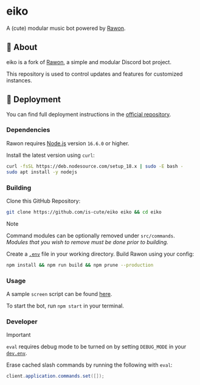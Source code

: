 # eiko

A (cute) modular music bot powered by [Rawon](https://github.com/stegripe/rawon).

## 📃 About

eiko is a fork of [Rawon](https://github.com/stegripe/rawon), a simple and modular Discord bot project.

This repository is used to control updates and features for customized instances.

## 🌠 Deployment

You can find full deployment instructions in the [official repository](https://github.com/stegripe/rawon).

### Dependencies

Rawon requires [Node.js](https://nodejs.org) version `16.6.0` or higher.

Install the latest version using `curl`:

```sh
curl -fsSL https://deb.nodesource.com/setup_18.x | sudo -E bash -
sudo apt install -y nodejs
```

### Building

Clone this GitHub Repository:

```sh
git clone https://github.com/is-cute/eiko eiko && cd eiko
```

> [!NOTE]
> Command modules can be optionally removed under `src/commands`. *Modules that you wish to remove must be done prior to building.*

Create a [`.env`](./.env_example) file in your working directory. Build Rawon using your config:

```sh
npm install && npm run build && npm prune --production
```

### Usage

A sample `screen` script can be found [here](./start_eiko.sh_example).

To start the bot, run `npm start` in your terminal.

### Developer

> [!IMPORTANT]
> `eval` requires debug mode to be turned on by setting `DEBUG_MODE` in your [`dev.env`](./dev.env_example).

Erase cached slash commands by running the following with `eval`:

```java
client.application.commands.set([]);
```
